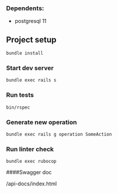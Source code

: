 ###  Dependents:
+ postgresql 11

## Project setup
```
bundle install
```

### Start dev server
```
bundle exec rails s
```

### Run tests
```
bin/rspec
```

### Generate new operation
```
bundle exec rails g operation SomeAction
```

### Run linter check
```
bundle exec rubocop
```

####Swagger doc

/api-docs/index.html
